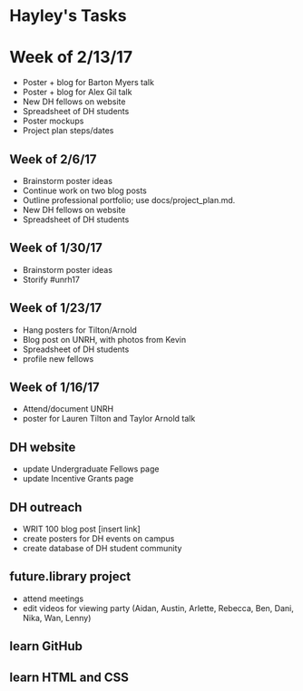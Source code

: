 # Hayley's Tasks

# Week of 2/13/17
* Poster + blog for Barton Myers talk
* Poster + blog for Alex Gil talk
* New DH fellows on website
* Spreadsheet of DH students
* Poster mockups
* Project plan steps/dates

## Week of 2/6/17
* Brainstorm poster ideas
* Continue work on two blog posts
* Outline professional portfolio; use docs/project_plan.md.
* New DH fellows on website 
* Spreadsheet of DH students


## Week of 1/30/17
* Brainstorm poster ideas
* Storify #unrh17


## Week of 1/23/17
* Hang posters for Tilton/Arnold
* Blog post on UNRH, with photos from Kevin
* Spreadsheet of DH students
* profile new fellows

## Week of 1/16/17
* Attend/document UNRH
* poster for Lauren Tilton and Taylor Arnold talk

## DH website
* update Undergraduate Fellows page
* update Incentive Grants page

## DH outreach
* WRIT 100 blog post [insert link]
* create posters for DH events on campus
* create database of DH student community

## future.library project
* attend meetings
* edit videos for viewing party
(Aidan, Austin, Arlette, Rebecca, Ben, Dani, Nika, Wan, Lenny)


## learn GitHub
## learn HTML and CSS
